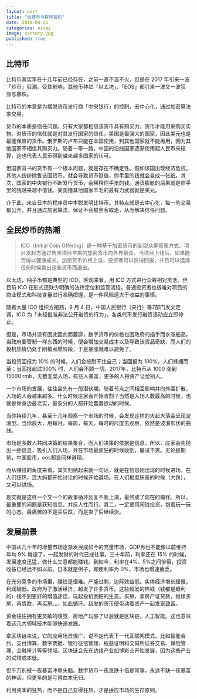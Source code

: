 ```yaml
---
layout: post
title: "比特币与群体投机"
date: 2018-04-25
categories: essay
image: contory.jpg
published: true
---
```


## 比特币
比特币其实早在十几年前已经存在，之前一直不温不火，但是在 2017 年引来一波「炒币」狂潮。受其影响，其他币种如「以太坊」、「EOS」都引来一波又一波狂涨与暴跌。

比特币的本意是为摆脱货币发行商「中央银行」的控制，去中心化，通过加密算法来交易。

货币的本质是信任问题。只有大家都相信该货币具有购买力，货币才能用来购买实物。对货币的信任就是对其发行国家的信任。美国是最强大的国家，因此美元也是最能保值的货币。俄罗斯的卢布只能在本国使用，到其他国家就不能再用，因为其他国家不相信其购买力。随着一带一路，中国的沿线国家逐渐使用起人民币来结算，这也代表人民币得到越来越多国家的认可。

但国家背书的货币有一个根本问题，就是存在不确定性。假如该国出现经济危机，其他人纷纷抛售该国货币，就会导致货币贬值，你手里的钱就会变成一张纸。其次，国家的中央银行不断发行货币，会稀释你手里的钱。通货膨胀的后果就是你手里的钱越来越不值钱。美国撸其他国家羊毛的最有力武器就是美元。

介于此，来自日本的程序员中本聪发明比特币。其特点就是去中心化，每一笔交易都公开，并且通过加密算法，保证不会被黑客取走，从而解决信任问题。

## 全民炒币的热潮

> ICO（Initial Coin Offering）是一种基于加密货币的新型众筹管理方式。项目发起方通过售卖项目早期的加密货币向外界融资，当项目上线后，如果能否得以健康成长，加密货币价格上溢，投资者可以获得回报，并且可以选择任何时候卖出这些货币而退出。

以太坊，柚子币都是典型的 ICO。客观来看，用 ICO 方式进行众筹相对灵活。但目前 ICO 在形式还缺少明确的法律定位和监管流程，普通投资者也很难对项目的商业模式和科技含量进行准确把握，是一件风险远大于收益的事情。

随着大量 ICO 组织方跑路，9 月 4 日，中国人民银行（央行）等7部门发文定调，ICO 为「未经批准非法公开融资的行为」，各类代币发行融资活动应立即停止。

但是，市场并没有因此因此而萎靡，数字货币的价格也因政府的插手而水涨船高。当政府要管制一样东西的时候，便会增加交易成本以及导致该货品奇缺，而人们的投机热情仍处于刚被点燃阶段，于是暴涨就难以避免了。

当投资回报为 10% 的时候，人们会按耐不住自己；当回报为 100%，人们蜂拥而至；当回报超过300% 时，人们会不顾一切。2017年，比特币从 1000 涨到 15000 rmb，无数韭菜入场，有些人暴富，更多的人把资产让给别人。

一个市场的发展，往往会先有一段潜伏期。随着节点之间相互影响并向外围扩散，入场的人会越来越多。什么时候庄家会开始收割？当然是入场人数最高的时候，也就是你身边最老实，最安分的人都开始蠢蠢欲动的时候。

当你持续几年、甚至十几年观察一个市场的时候，会发现这样的大起大落会呈现波浪型。当你放大，用每月，每周，每天，每时的尺度去观察，依然是波浪形状的曲线。

市场是多数人共同决策的结果集合，而人们决策的依据是信息。所以，庄家会先抛出一些信息，吸引人们入场，并在市场最疯狂的时候收割，屡试不爽。无论是期货，中国股市，eos都是同样道理。

而从赚钱的角度来看，其实归纳起来就一句话，就是在信息刚出现的时候进场，在人们狂热、连大妈都开始讨论的时候开始退场。在人们极度厌恶的时候（大跌），又可以进场。

现实就是这样一个又一个的故事循环反复不断上演，最终成了现在的模样。所以，最重要的问题是获知信息，并反人性而行。其二，一定要用闲钱投资，抱着玩一玩的心态。最痛苦的不是买后跌，而是卖了后继续涨。

## 发展前景

中国从几十年的增量市场逐渐发展成如今的充量市场，GDP再也不能像以前维持年均 9% 增速了，一起发财的时代已成往事。三十年前，利率还在 15% 的时候，发展速度迅猛，做什么生意都能赚钱。到如今，利率在4%、5%之间徘徊，投资收益已经远不如以前。日本就是例子，即使利率为 0%，市场也增速疲乏。

在充分竞争的市场里，赚钱是很难。产能过剩，边际效益低。实体经济增长缓慢，利润极低。政府为了激活经济，超发了许多货币。这些超发的热钱（钱都是趋利的）找不到更好的增值途径，玩起投机倒把的生意。买房，拿房产证贷款，继续买房，再贷款，再买房。。。如此循环。超发的货币便带动着资产一起发家致富。

资金往往拥有更灵敏的嗅觉，房地产玩够了以后就是区块链，人工智能。这也意味着这几大领域技术能够快速发展。

拿区块链来说，它的应用场景很广，说不定代表下一代互联网模式。比如智能合约，支付清算、数字票据、银行征信管理、权益证明和交易所证券交易、保险管理、金融审计等等领域。区块链会先在边缘产业如博彩业开始发展，因为这些产业的试错成本低。

但千万别被一夜暴富冲晕头脑。数字货币一夜涨跌十倍是常事，永远不缺一夜暴富的神话，但更多的是亏得血本无归。

利用资本的狂热，而不是自己变得狂热，才是适应市场的生存原则。


